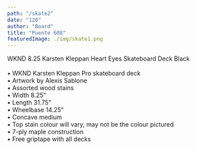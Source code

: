 ```yaml
---
path: "/skate2"
date: "120"
author: "Board"
title: "Puente 608"
featuredImage: ./img/skate1.png
---
```



WKND 8.25 Karsten Kleppan Heart Eyes Skateboard Deck Black</br>
</br>
• WKND Karsten Kleppan Pro skateboard deck</br>
• Artwork by Alexis Sablone</br>
• Assorted wood stains</br>
• Width 8.25”</br>
• Length 31.75"</br>
• Wheelbase 14.25"</br>
• Concave medium</br>
• Top stain colour will vary, may not be the colour pictured</br>
• 7-ply maple construction</br>
• Free griptape with all decks</br>